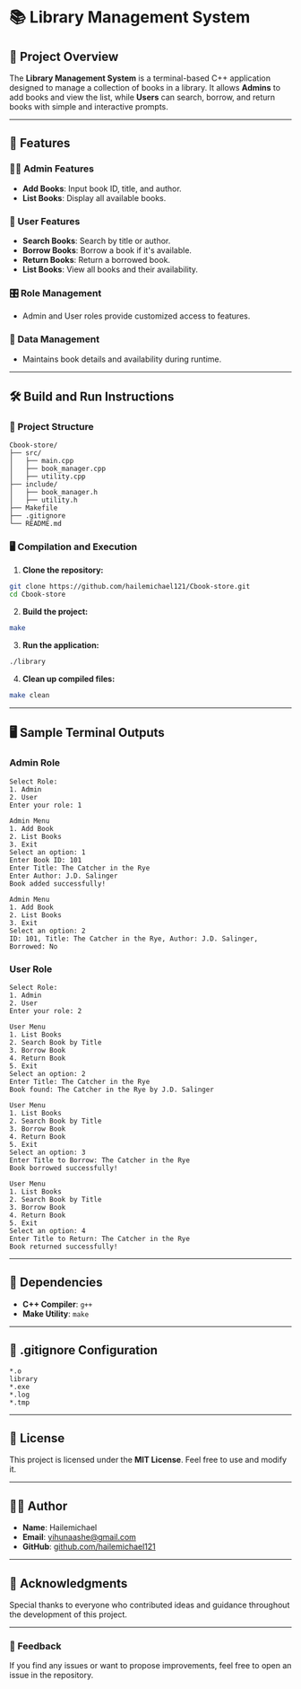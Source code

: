 # 📚 Library Management System

## 📖 Project Overview

The **Library Management System** is a terminal-based C++ application designed to manage a collection of books in a library. It allows **Admins** to add books and view the list, while **Users** can search, borrow, and return books with simple and interactive prompts.

---

## 🚀 Features

### 👨‍💼 Admin Features

- **Add Books**: Input book ID, title, and author.
- **List Books**: Display all available books.

### 👥 User Features

- **Search Books**: Search by title or author.
- **Borrow Books**: Borrow a book if it's available.
- **Return Books**: Return a borrowed book.
- **List Books**: View all books and their availability.

### 🎛️ Role Management

- Admin and User roles provide customized access to features.

### 💾 Data Management

- Maintains book details and availability during runtime.

---

## 🛠️ Build and Run Instructions

### 📂 Project Structure

```
Cbook-store/
├── src/
│   ├── main.cpp
│   ├── book_manager.cpp
│   ├── utility.cpp
├── include/
│   ├── book_manager.h
│   ├── utility.h
├── Makefile
├── .gitignore
└── README.md
```

### 🖥️ Compilation and Execution

1. **Clone the repository:**

```bash
git clone https://github.com/hailemichael121/Cbook-store.git
cd Cbook-store
```

2. **Build the project:**

```bash
make
```

3. **Run the application:**

```bash
./library
```

4. **Clean up compiled files:**

```bash
make clean
```

---

## 🖥️ Sample Terminal Outputs

### **Admin Role**

```
Select Role:
1. Admin
2. User
Enter your role: 1

Admin Menu
1. Add Book
2. List Books
3. Exit
Select an option: 1
Enter Book ID: 101
Enter Title: The Catcher in the Rye
Enter Author: J.D. Salinger
Book added successfully!

Admin Menu
1. Add Book
2. List Books
3. Exit
Select an option: 2
ID: 101, Title: The Catcher in the Rye, Author: J.D. Salinger, Borrowed: No
```

### **User Role**

```
Select Role:
1. Admin
2. User
Enter your role: 2

User Menu
1. List Books
2. Search Book by Title
3. Borrow Book
4. Return Book
5. Exit
Select an option: 2
Enter Title: The Catcher in the Rye
Book found: The Catcher in the Rye by J.D. Salinger

User Menu
1. List Books
2. Search Book by Title
3. Borrow Book
4. Return Book
5. Exit
Select an option: 3
Enter Title to Borrow: The Catcher in the Rye
Book borrowed successfully!

User Menu
1. List Books
2. Search Book by Title
3. Borrow Book
4. Return Book
5. Exit
Select an option: 4
Enter Title to Return: The Catcher in the Rye
Book returned successfully!
```

---

## 🧰 Dependencies

- **C++ Compiler**: `g++`
- **Make Utility**: `make`

---

## 📄 .gitignore Configuration

```
*.o
library
*.exe
*.log
*.tmp
```

---

## 📑 License

This project is licensed under the **MIT License**. Feel free to use and modify it.

---

## 👨‍💻 Author

- **Name**: Hailemichael
- **Email**: <yihunaashe@gmail.com>
- **GitHub**: [github.com/hailemichael121](https://github.com/hailemichael12)

---

## 🌟 Acknowledgments

Special thanks to everyone who contributed ideas and guidance throughout the development of this project.

---

### 📣 Feedback

If you find any issues or want to propose improvements, feel free to open an issue in the repository.
